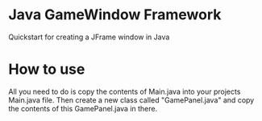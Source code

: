 # Java GameWindow Framework
 Quickstart for creating a JFrame window in Java
# How to use
 All you need to do is copy the contents of Main.java into your projects Main.java file. Then create a new class called "GamePanel.java" and copy the contents of this GamePanel.java in there.